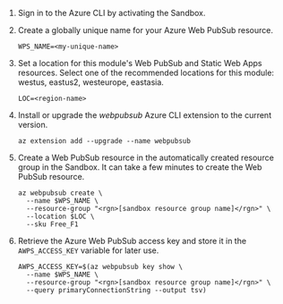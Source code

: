 1. Sign in to the Azure CLI by activating the Sandbox.

1. Create a globally unique name for your Azure Web PubSub resource.  

    ```azurecli
    WPS_NAME=<my-unique-name>
    ```

1. Set a location for this module's Web PubSub and Static Web Apps resources. Select one of the recommended locations for this module: westus, eastus2, westeurope, eastasia.

    ```azurecli
    LOC=<region-name>
    ```

1. Install or upgrade the *webpubsub* Azure CLI extension to the current version.

    ```azurecli
    az extension add --upgrade --name webpubsub
    ```

1. Create a Web PubSub resource in the automatically created resource group in the Sandbox. It can take a few minutes to create the Web PubSub resource.

    ```azurecli
    az webpubsub create \
      --name $WPS_NAME \
      --resource-group "<rgn>[sandbox resource group name]</rgn>" \
      --location $LOC \
      --sku Free_F1
    ```

1. Retrieve the Azure Web PubSub access key and store it in the `AWPS_ACCESS_KEY` variable for later use.

    ```azurecli
    AWPS_ACCESS_KEY=$(az webpubsub key show \
      --name $WPS_NAME \
      --resource-group "<rgn>[sandbox resource group name]</rgn>" \
      --query primaryConnectionString --output tsv)
    ```
